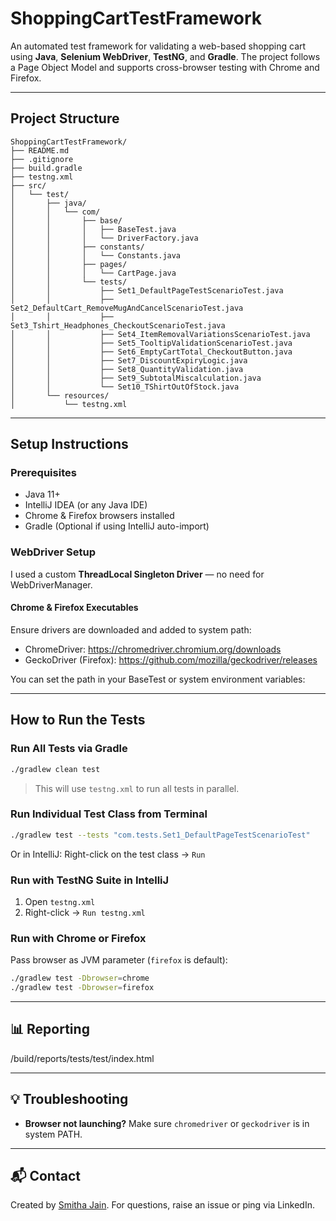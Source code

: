
#  ShoppingCartTestFramework

An automated test framework for validating a web-based shopping cart using **Java**, **Selenium WebDriver**, **TestNG**, and **Gradle**. The project follows a Page Object Model and supports cross-browser testing with Chrome and Firefox.

---

##  Project Structure

```
ShoppingCartTestFramework/
├── README.md
├── .gitignore
├── build.gradle
├── testng.xml
├── src/
│   └── test/
│       ├── java/
│       │   └── com/
│       │       ├── base/
│       │       │   ├── BaseTest.java
│       │       │   └── DriverFactory.java
│       │       ├── constants/
│       │       │   └── Constants.java
│       │       ├── pages/
│       │       │   └── CartPage.java
│       │       └── tests/
│       │           ├── Set1_DefaultPageTestScenarioTest.java
│       │           ├── Set2_DefaultCart_RemoveMugAndCancelScenarioTest.java
│       │           ├── Set3_Tshirt_Headphones_CheckoutScenarioTest.java
│       │           ├── Set4_ItemRemovalVariationsScenarioTest.java
│       │           ├── Set5_TooltipValidationScenarioTest.java
│       │           ├── Set6_EmptyCartTotal_CheckoutButton.java
│       │           ├── Set7_DiscountExpiryLogic.java
│       │           ├── Set8_QuantityValidation.java
│       │           ├── Set9_SubtotalMiscalculation.java
│       │           └── Set10_TShirtOutOfStock.java
│       └── resources/
│           └── testng.xml
```

---

##  Setup Instructions

###  Prerequisites

- Java 11+
- IntelliJ IDEA (or any Java IDE)
- Chrome & Firefox browsers installed
- Gradle (Optional if using IntelliJ auto-import)

###  WebDriver Setup

I used a custom **ThreadLocal Singleton Driver** — no need for WebDriverManager.

####  Chrome & Firefox Executables

Ensure drivers are downloaded and added to system path:

- ChromeDriver: https://chromedriver.chromium.org/downloads
- GeckoDriver (Firefox): https://github.com/mozilla/geckodriver/releases

You can set the path in your BaseTest or system environment variables:

---

##  How to Run the Tests

###  Run All Tests via Gradle

```bash
./gradlew clean test
```

> This will use `testng.xml` to run all tests in parallel.

###  Run Individual Test Class from Terminal

```bash
./gradlew test --tests "com.tests.Set1_DefaultPageTestScenarioTest"
```

Or in IntelliJ: Right-click on the test class → `Run`

###  Run with TestNG Suite in IntelliJ

1. Open `testng.xml`
2. Right-click → `Run testng.xml`

###  Run with Chrome or Firefox

Pass browser as JVM parameter (`firefox` is default):

```bash
./gradlew test -Dbrowser=chrome
./gradlew test -Dbrowser=firefox
```

---

## 📊 Reporting

<ShoppingCartTestFrameworkProject>/build/reports/tests/test/index.html

---

## 💡 Troubleshooting

- **Browser not launching?** Make sure `chromedriver` or `geckodriver` is in system PATH.

---

## 📬 Contact

Created by [Smitha Jain](https://github.com/smithajain71). For questions, raise an issue or ping via LinkedIn.
